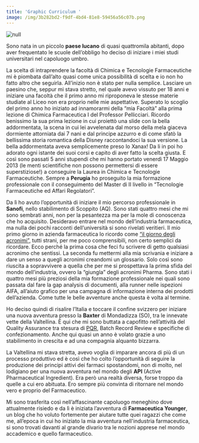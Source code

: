 ```yaml
---
title: 'Graphic Curriculum '
image: /img/3b282bd2-f9df-4bd4-81e8-59456a56c07b.png
---
```

![null](/img/8fe78b00-f402-47a8-b339-d33328023906.png)

Sono nata in un piccolo **paese lucano** di quasi quattromila abitanti, dopo aver frequentato le scuole dell’obbligo ho deciso di iniziare i miei studi universitari nel capoluogo umbro. 

La scelta di intraprendere la facoltà di Chimica e Tecnologie Farmaceutiche mi è piombata dall’alto quasi come unica possibilità di scelta e io non ho fatto altro che seguirla. All’inizio non è stato per nulla semplice. Lasciare un paesino che, seppur mi stava stretto, nel quale avevo vissuto per 18 anni e iniziare una facoltà che il primo anno mi riproponeva le stesse materie studiate al Liceo non era proprio nelle mie aspettative. Superato lo scoglio del primo anno ho iniziato ad innamorarmi della “mia Facoltà” alla prima lezione di Chimica Farmaceutica I del Professor Pellicciari. Ricordo benissimo la sua prima lezione in cui proiettò una slide con la bella addormentata, la scena in cui lei avvelenata dal morso della mela giaceva dormiente attorniata dai 7 nani e dal principe azzurro e di come sfatò la bellissima storia romantica della Disney raccontandoci la sua versione. La bella addormentata aveva semplicemente preso lo Xanax! Da li in poi ho adorato ogni istante dei suoi corsi e capito di aver fatto la scelta giusta. E così sono passati 5 anni stupendi che mi hanno portato venerdì 17 Maggio 2013 (le menti scientifiche non possono permettersi di essere superstiziose!) a conseguire la Laurea in Chimica e Tecnologie Farmaceutiche. Sempre a **Perugia** ho proseguito la mia formazione professionale con il conseguimento del Master di II livello in “Tecnologie Farmaceutiche ed Affari Regolatori”. 

Da lì ho avuto l’opportunità di iniziare il mio percorso professionale in **Sanofi**, nello stabilimento di Scoppito (AQ). Sono stati quattro mesi che mi sono sembrati anni, non per la pesantezza ma per la mole di conoscenza che ho acquisito. Desideravo entrare nel mondo dell’industria farmaceutica, ma nulla dei pochi racconti dell’università si sono rivelati veritieri. Il mio primo giorno in azienda farmaceutica lo ricordo come [“il giorno degli acronimi”](https://www.farmaceuticayounger.science/pharmacronimi/), tutti strani, per me poco comprensibili, non certo semplici da ricordare. Ecco perché la prima cosa che feci fu scrivere di getto qualsiasi acronimo che sentissi. La seconda fu mettermi alla mia scrivania e iniziare a dare un senso a quegli acronimi creandomi un glossario. Solo così sono riuscita a sopravvivere a quella che per me si prospettava la prima sfida del mondo dell’industria, ovvero la “giungla” degli acronimi Pharma. Sono stati i quattro mesi più preziosi della mia formazione professionale nei quali sono passata dal fare la gap analysis di documenti, alla runner nelle ispezioni AIFA, all’aiuto grafico per una campagna di informazione interna dei prodotti dell’azienda. Come tutte le belle avventure anche questa è volta al termine.

Ho deciso quindi di risalire l’Italia e toccare il confine svizzero per iniziare una nuova avventura presso la **Baxter** di Mondadizza (SO), tra le innevate vette della Valtellina. È qui che mi sono buttata a capofitto nell’attività del Quality Assurance tra stesura di [PQR](https://www.farmaceuticayounger.science/pharmacronimi/pqr--product-quality-review/), Batch Record Review e specifiche di confezionamento. Anche qui quasi un anno è volato grazie a uno stabilimento in crescita e ad una compagnia alquanto bizzarra. 

La Valtellina mi stava stretta, avevo voglia di imparare ancora di più di un processo produttivo ed è così che ho colto l’opportunità di seguire la produzione dei principi attivi dei farmaci spostandomi, non di molto, nel lodigiano per una nuova avventura nel mondo degli **API** (Active Pharmaceutical Ingredient). Era però una realtà diversa, forse troppo da quelle a cui ero abituata. Ero sempre più convinta di ritornare nel mondo vero e proprio del Farmaceutico.

Mi sono trasferita così nell’affascinante capoluogo meneghino dove attualmente risiedo e da lì è iniziata l’avventura di **Farmaceutica Younger**, un blog che ho voluto fortemente per aiutare tutte quei ragazzi che come me, all’epoca in cui ho iniziato la mia avventura nell'industria farmaceutica, si sono trovati davanti al grande divario tra le nozioni apprese nel mondo accademico e quello farmaceutico.
